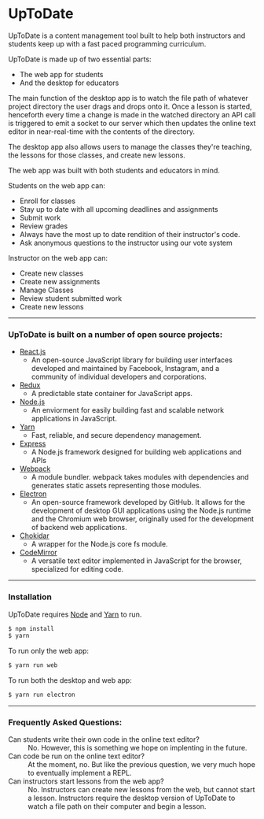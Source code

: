 # UpToDate

UpToDate is a content management tool built to help both instructors and students keep up with a fast paced programming curriculum.

UpToDate is made up of two essential parts:
  * The web app for students
  * And the desktop for educators

The main function of the desktop app is to watch the file path of whatever project directory the user drags and drops onto it. Once a lesson is started, henceforth every time a change is made in the watched directory an API call is triggered to emit a socket to our server which then updates the online text editor in near-real-time with the contents of the directory.

The desktop app also allows users to manage the classes they're teaching, the lessons for those classes, and create new lessons.

The web app was built with both students and educators in mind.

Students on the web app can:
  * Enroll for classes
  * Stay up to date with all upcoming deadlines and assignments
  * Submit work
  * Review grades
  * Always have the most up to date rendition of their instructor's code.
  * Ask anonymous questions to the instructor using our vote system

Instructor on the web app can:
  * Create new classes
  * Create new assignments
  * Manage Classes
  * Review student submitted work
  * Create new lessons

---

### UpToDate is built on a number of open source projects:

* [React.js](https://facebook.github.io/react/)
  * An open-source JavaScript library for building user interfaces developed and maintained by Facebook, Instagram, and a community of individual developers and corporations.
* [Redux](http://redux.js.org/)
  * A predictable state container for JavaScript apps. 
* [Node.js](https://nodejs.org/en/)
  * An enviorment for easily building fast and scalable network applications in JavaScript.
* [Yarn](https://yarnpkg.com/en/)
  * Fast, reliable, and secure dependency management.
* [Express](http://expressjs.com/)
  * A Node.js framework designed for building web applications and APIs
* [Webpack](https://webpack.github.io/)
  * A module bundler. webpack takes modules with dependencies and generates static assets representing those modules.
* [Electron](http://electron.atom.io/)
  * An open-source framework developed by GitHub. It allows for the development of desktop GUI applications using the Node.js runtime and the Chromium web browser, originally used for the development of backend web applications.
* [Chokidar](https://github.com/paulmillr/chokidar)
  * A wrapper for the Node.js core fs module.
* [CodeMirror](https://codemirror.net/)
  * A versatile text editor implemented in JavaScript for the browser, specialized for editing code.

---

### Installation

UpToDate requires [Node](https://nodejs.org/en/) and [Yarn](https://yarnpkg.com/en/) to run.

```sh
$ npm install
$ yarn
```

To run only the web app:

```sh
$ yarn run web
```

To run both the desktop and web app:

```sh
$ yarn run electron
```

---

### Frequently Asked Questions:

<dl>
  <dt>Can students write their own code in the online text editor?</dt>
  <dd>No. However, this is something we hope on implenting in the future.</dd>

  <dt>Can code be run on the online text editor?</dt>
  <dd>At the moment, no. But like the previous question, we very much hope to eventually implement a REPL.</dd>

  <dt>Can instructors start lessons from the web app?</dt>
  <dd>No. Instructors can create new lessons from the web, but cannot start a lesson. Instructors require the desktop version of UpToDate to watch a file path on their computer and begin a lesson.</dd>
</dl>
